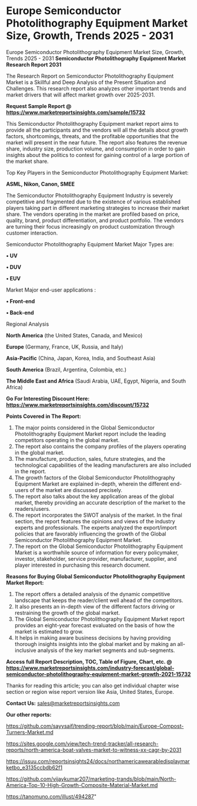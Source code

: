 # Europe Semiconductor Photolithography Equipment Market Size, Growth, Trends 2025 - 2031
 Europe Semiconductor Photolithography Equipment Market Size, Growth, Trends 2025 - 2031
<strong>Semiconductor Photolithography Equipment Market Research Report 2031</strong>

The Research Report on Semiconductor Photolithography Equipment Market is a Skillful and Deep Analysis of the Present Situation and Challenges. This research report also analyzes other important trends and market drivers that will affect market growth over 2025-2031.

<strong>Request Sample Report @ <a href=https://www.marketreportsinsights.com/sample/15732>https://www.marketreportsinsights.com/sample/15732</a></strong>

This Semiconductor Photolithography Equipment market report aims to provide all the participants and the vendors will all the details about growth factors, shortcomings, threats, and the profitable opportunities that the market will present in the near future. The report also features the revenue share, industry size, production volume, and consumption in order to gain insights about the politics to contest for gaining control of a large portion of the market share.

Top Key Players in the Semiconductor Photolithography Equipment Market:

<strong>ASML, Nikon, Canon, SMEE</strong>

The Semiconductor Photolithography Equipment Industry is severely competitive and fragmented due to the existence of various established players taking part in different marketing strategies to increase their market share. The vendors operating in the market are profiled based on price, quality, brand, product differentiation, and product portfolio. The vendors are turning their focus increasingly on product customization through customer interaction.

Semiconductor Photolithography Equipment Market Major Types are:

<strong>• UV

• DUV

• EUV</strong>

Market Major end-user applications :

<strong>• Front-end

• Back-end</strong>

Regional Analysis

</u><strong><b>North America</b></strong> (the United States, Canada, and Mexico)

<strong><b>Europe </b></strong>(Germany, France, UK, Russia, and Italy)

<strong><b>Asia-Pacific</b></strong> (China, Japan, Korea, India, and Southeast Asia)

<strong><b>South America</b></strong> (Brazil, Argentina, Colombia, etc.)

<strong><b>The Middle East and Africa</b></strong> (Saudi Arabia, UAE, Egypt, Nigeria, and South Africa)

<strong>Go For Interesting Discount Here: <a href=https://www.marketreportsinsights.com/discount/15732>https://www.marketreportsinsights.com/discount/15732</a></strong>

<strong>Points Covered in The Report:</strong>
<ol>
  <li>The major points considered in the Global Semiconductor Photolithography Equipment Market report include the leading competitors operating in the global market.</li>
  <li>The report also contains the company profiles of the players operating in the global market.</li>
  <li>The manufacture, production, sales, future strategies, and the technological capabilities of the leading manufacturers are also included in the report.</li>
  <li>The growth factors of the Global Semiconductor Photolithography Equipment Market are explained in-depth, wherein the different end-users of the market are discussed precisely.</li>
  <li>The report also talks about the key application areas of the global market, thereby providing an accurate description of the market to the readers/users.</li>
  <li>The report incorporates the SWOT analysis of the market. In the final section, the report features the opinions and views of the industry experts and professionals. The experts analyzed the export/import policies that are favorably influencing the growth of the Global Semiconductor Photolithography Equipment Market.</li>
  <li>The report on the Global Semiconductor Photolithography Equipment Market is a worthwhile source of information for every policymaker, investor, stakeholder, service provider, manufacturer, supplier, and player interested in purchasing this research document.</li>
</ol>
<strong>Reasons for Buying Global Semiconductor Photolithography Equipment Market Report:</strong>

<ol>
  <li>The report offers a detailed analysis of the dynamic competitive landscape that keeps the reader/client well ahead of the competitors.</li>
  <li>It also presents an in-depth view of the different factors driving or restraining the growth of the global market.</li>
  <li>The Global Semiconductor Photolithography Equipment Market report provides an eight-year forecast evaluated on the basis of how the market is estimated to grow.</li>
  <li>It helps in making aware business decisions by having providing thorough insights insights into the global market and by making an all-inclusive analysis of the key market segments and sub-segments.</li>
</ol>
<strong>Access full Report Description, TOC, Table of Figure, Chart, etc. @ <a href=https://www.marketreportsinsights.com/industry-forecast/global-semiconductor-photolithography-equipment-market-growth-2021-15732>https://www.marketreportsinsights.com/industry-forecast/global-semiconductor-photolithography-equipment-market-growth-2021-15732</a></strong>


Thanks for reading this article; you can also get individual chapter wise section or region wise report version like Asia, United States, Europe.

<strong>Contact Us:</strong>
sales@marketreportsinsights.com

<strong>Our other reports:</strong>

<a href=https://github.com/sayysaif/trending-report/blob/main/Europe-Compost-Turners-Market.md>https://github.com/sayysaif/trending-report/blob/main/Europe-Compost-Turners-Market.md</a>

<a href=https://sites.google.com/view/tech-trend-tracker/all-research-reports/north-america-boat-valves-market-to-witness-xx-cagr-by-2031>https://sites.google.com/view/tech-trend-tracker/all-research-reports/north-america-boat-valves-market-to-witness-xx-cagr-by-2031</a>

<a href=https://issuu.com/reportsinsights24/docs/northamericawearabledisplaymarketbo_e3135ccbdb62f1>https://issuu.com/reportsinsights24/docs/northamericawearabledisplaymarketbo_e3135ccbdb62f1</a>

<a href=https://github.com/vijaykumar207/marketing-trands/blob/main/North-America-Top-10-High-Growth-Composite-Material-Market.md>https://github.com/vijaykumar207/marketing-trands/blob/main/North-America-Top-10-High-Growth-Composite-Material-Market.md</a>

<a href=https://tanomuno.com/illust/494287>https://tanomuno.com/illust/494287</a>"
